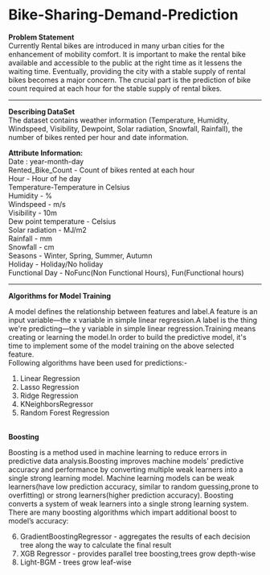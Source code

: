 # Bike-Sharing-Demand-Prediction

<b>Problem Statement</b><br>
Currently Rental bikes are introduced in many urban cities for the enhancement of mobility comfort. It is important to make the rental bike available and accessible to the public at the right time as it lessens the waiting time. Eventually, providing the city with a stable supply of rental bikes becomes a major concern. The crucial part is the prediction of bike count required at each hour for the stable supply of rental bikes.<hr>

<strong>Describing DataSet</strong><br>
The dataset contains weather information (Temperature, Humidity, Windspeed, Visibility, Dewpoint, Solar radiation, Snowfall, Rainfall), the number of bikes rented per hour and date information.

<strong>Attribute Information:</strong><br>
Date : year-month-day<br>
Rented_Bike_Count - Count of bikes rented at each hour<br>
Hour - Hour of he day<br>
Temperature-Temperature in Celsius<br>
Humidity - %<br>
Windspeed - m/s<br>
Visibility - 10m<br>
Dew point temperature - Celsius<br>
Solar radiation - MJ/m2<br>
Rainfall - mm<br>
Snowfall - cm<br>
Seasons - Winter, Spring, Summer, Autumn<br>
Holiday - Holiday/No holiday<br>
Functional Day - NoFunc(Non Functional Hours), Fun(Functional hours)<br>
<hr>
<b>Algorithms for Model Training</b>

A model defines the relationship between features and label.A feature is an input variable—the x variable in simple linear regression.A label is the thing we're predicting—the y variable in simple linear regression.Training means creating or learning the model.In order to build the predictive model, it's time to implement some of the model training on the above selected feature.
<br>
Following algorithms have been used for predictions:-<br>

1. Linear Regression
2. Lasso Regression
3. Ridge Regression
4. KNeighborsRegressor
5. Random Forest Regression
<br>
  <b>Boosting</b><br>

  Boosting is a method used in machine learning to reduce errors in predictive data analysis.Boosting improves machine models' predictive accuracy and performance by    converting multiple weak learners into a single strong learning model. Machine learning models can be weak learners(have low prediction accuracy, similar to random guessing,prone to overfitting) or strong learners(higher prediction accuracy). Boosting converts a system of weak learners into a single strong learning system. There are many boosting algorithms which impart additional boost to model’s accuracy:

6. GradientBoostingRegressor - aggregates the results of each decision tree along the way to calculate the final result
7. XGB Regressor - provides parallel tree boosting,trees grow depth-wise
8. Light-BGM - trees grow leaf-wise
